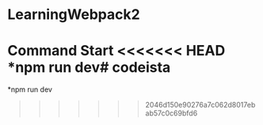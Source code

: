 # LearningWebpack2
**Command Start**
<<<<<<< HEAD
*npm run dev# codeista
=======
*npm run dev
>>>>>>> 2046d150e90276a7c062d8017ebab57c0c69bfd6
